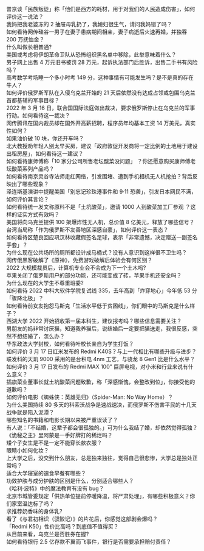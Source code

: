 普京谈「民族叛徒」称「他们是西方的耗材，用于对我们的人民造成伤害」，如何评价这一说法？  
我妈把我老婆冻的 2 抽屉母乳扔了，我媳妇很生气，请问我妈错了吗？  
如何看待网传硅谷一男子在妻子患病期间相亲，妻子病逝后火速再婚，并独吞 200 万抚恤金？  
什么叫做长相普通?  
美国或考虑将伊朗革命卫队从恐怖组织黑名单中移除，此举意味着什么？  
男子网上出售 4 万元旧书被罚 28 万元，起诉执法部门后胜诉，出售二手书有风险吗？  
高考数学考场睡一个多小时考 149 分，这种事情有可能发生吗？是不是真的存在牛人？  
如何评价俄罗斯军队在入侵乌克兰开始的 21 天后依然没有达成占领或包围乌克兰首都基辅的军事目标？  
2022 年 3 月 16 日，联合国国际法庭做出裁决，要求俄罗斯停止在乌克兰的军事行动。如何看待这一裁决？  
网传腾讯在国内裁员却在国外开高薪招聘，程序员年均基本工资 14 万美元，真实性如何？  
如果油价破 10 块，你还开车吗？  
北大教授劝年轻人别太早买房，建议「政府敦促开发商将一定比例的土地用于建设出租房屋」，如何看待这一建议？  
如何看待康师傅称「10 家分公司所售老坛酸菜没问题」 ？你还愿意购买康师傅老坛酸菜系列产品吗？  
如何看待南京灵谷寺法师走红网络，引发围堵、遭到手机相机无人机抢拍？背后反映出了哪些现象？  
泽连斯基演讲中提醒美国「别忘记珍珠港事件和 9·11 恐袭」，引发日本网民不满，如何评价其言论？  
如何看待统一发文称原料不是「土坑酸菜」，邀请 1000 人到酸菜加工厂参观 ？这样的证实方式有效吗？  
美国将向乌克兰提供 100 架爆炸性无人机，总价值 8 亿美元，释放了哪些信号？  
台湾当局称「作为俄罗斯不友善地区深感自豪」，如何评价这一表态？  
如何看待区楚良回应巩汉林收藏假签名足球，表示「非常遗憾，决定赠送一副签名手套」？  
为什么现在公共场所的厕所都设计成马桶式？没有人意识到这样很不卫生吗？  
网传俄黑客破解了《原神》，免费游戏破解后体验会有何区别？  
2022 大规模裁员后，计算机专业会不会成为下一个土木吗?  
苹果关闭了俄罗斯用户的部分功能，还可能变成了砖，苹果手机还安全吗？  
为什么现在的大学生不尊重班委?  
如何看待 2022 中科大软件学院复试线 335，去年高到「炸穿地心」今年低 53 分「骤降北极」？  
如何看待前女友抱怨马斯克「生活水平低于贫困线」，你们眼中的马斯克是什么样子？  
西湖大学 2022 开始招收第一届本科生，建议报考吗？哪些信息需要关注？  
男朋友的妈非常讨厌猫，知道我养猫后，说结婚后一定要把猫送走，我很反感，突然不想结婚了，怎么办？  
华东政法大学封校，如何看待叶校长亲自为学生打饭？  
如何评价 3 月 17 日红米发布的 Redmi K40S？与上一代相比有哪些升级与进步？  
联发科的天玑 9000 采用的是台积电 4nm 工艺，与骁龙 8 Gen1 比是什么水平？  
如何评价 3 月 17 日发布的 Redmi MAX 100" 巨屏电视，对小米和行业来说有什么意义？  
插旗菜业董事长就土坑酸菜问题致歉，称「深感惭愧，会整改到位」，你接受他的道歉吗？  
如何评价电影《蜘蛛侠：英雄无归》（Spider-Man: No Way Home）？  
为什么美国持续 80 多天的科索沃战争是速战速决，而俄罗斯不伤害平民的十几天战争就是陷入泥潭？  
哪些知名的书籍和电影长期以来被严重误读了？  
有人说：「不结婚，这辈子都会很孤独的。」可为什么我结了婚，却依然觉得孤独？  
《诡秘之主》里阿蒙是一手好牌打的稀烂吗？  
矮个子女生是不是一定不能穿长款衣服？  
眼睛小如何化妆？  
上大学之后，没交到什么朋友，总是独来独往，觉得自己很悲惨，大学总是独处正常吗？  
适合大学寝室的速食早餐有哪些？  
功效护肤与成分护肤的区别是什么，分别适合哪些人？  
《哈利·波特》中的魔法教育有没有 bug？  
北京市城管委规定「供热单位提前停暖降温，将严肃处理」，有哪些积极意义？你们家室温达标了吗？  
求推荐奶香味的身体乳?  
看了《与君初相识（驭鲛记）》的片花后，你感觉这部剧会爆吗？  
「Redmi K50」性价比高吗？到底值不值得买？  
从目前来看，乌克兰是否胜券在握?  
如何看待银行 2.5 亿存款不翼而飞事件，银行是否需要承担赔付责任？  
